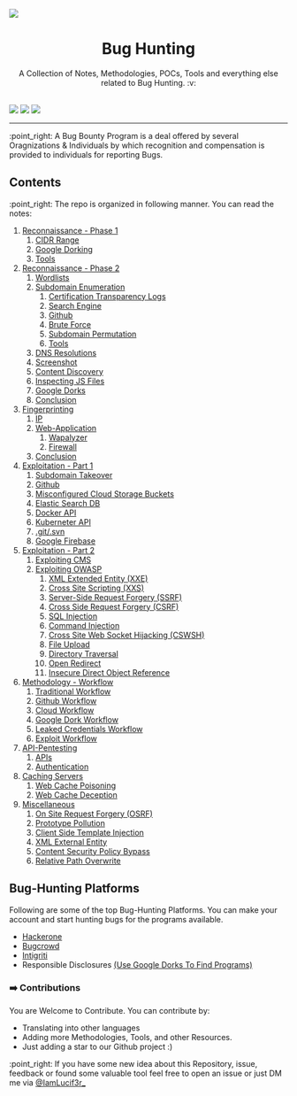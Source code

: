 ![](Notes/assets/banner.gif)
<div align = "center"> <h1> Bug Hunting   </h1>	
A Collection of Notes, Methodologies, POCs, Tools and everything else related to Bug Hunting.  :v:

</div>

<br>

![](https://img.shields.io/twitter/follow/IamLucif3r_?style=social)     ![](https://img.shields.io/github/followers/IamLucif3r?label=Follow%20Me&style=social)  ![](https://img.shields.io/badge/Contribuitions-Welcome-brightgreen)



<hr>

:point\_right: A Bug Bounty Program is a deal offered by several Oragnizations & Individuals by which  recognition and compensation is provided to individuals for reporting Bugs. 

## Contents
:point\_right: The repo is organized in following manner. You can read the notes: 
1. [Reconnaissance - Phase 1](https://github.com/IamLucif3r/Bug-Hunting/blob/main/Notes/Reconnaissance-%20Phase1.md)
	1. [CIDR Range](https://github.com/IamLucif3r/Bug-Hunting/blob/main/Notes/Reconnaissance-%20Phase1.md#1-cidr-range)
	2. [Google Dorking](https://github.com/IamLucif3r/Bug-Hunting/blob/main/Reconnaissance-%20Phase1.md#2-google-dorking)
	3. [Tools](https://github.com/IamLucif3r/Bug-Hunting/blob/main/Reconnaissance-%20Phase1.md#3-tools---amass)
2. [Reconnaissance - Phase 2](https://github.com/IamLucif3r/Bug-Hunting/blob/main/Notes/Reconnaissance%20-%20Phase2.md)
	1. [Wordlists](https://github.com/IamLucif3r/Bug-Hunting/blob/main/Notes/Reconnaissance%20-%20Phase2.md#1-wordlists)
	2. [Subdomain Enumeration](https://github.com/IamLucif3r/Bug-Hunting/blob/main/Notes/Reconnaissance%20-%20Phase2.md#2-subdomain-enumeration)
		1. [Certification Transparency Logs](https://github.com/IamLucif3r/Bug-Hunting/blob/main/Notes/Reconnaissance%20-%20Phase2.md#21-certification-transparency-logs)
		2. [Search Engine](https://github.com/IamLucif3r/Bug-Hunting/blob/main/Notes/Reconnaissance%20-%20Phase2.md#22-search-engine)
		3. [Github](https://github.com/IamLucif3r/Bug-Hunting/blob/main/Notes/Reconnaissance%20-%20Phase2.md#24-github)
		4. [Brute Force](https://github.com/IamLucif3r/Bug-Hunting/blob/main/Notes/Reconnaissance%20-%20Phase2.md#25-brute-force)
		5. [Subdomain Permutation](https://github.com/IamLucif3r/Bug-Hunting/blob/main/Notes/Reconnaissance%20-%20Phase2.md#26-subdomain-permutation)
		6. [Tools](https://github.com/IamLucif3r/Bug-Hunting/blob/main/Notes/Reconnaissance%20-%20Phase2.md#27-tools)
	3. [DNS Resolutions](https://github.com/IamLucif3r/Bug-Hunting/blob/main/Notes/Reconnaissance%20-%20Phase2.md#3-dns-resolutions)
	4. [Screenshot](https://github.com/IamLucif3r/Bug-Hunting/blob/main/Notes/Reconnaissance%20-%20Phase2.md#4-screen-shot)
	5. [Content Discovery](https://github.com/IamLucif3r/Bug-Hunting/blob/main/Notes/Reconnaissance%20-%20Phase2.md#5-content-discovery)
	6. [Inspecting JS Files](https://github.com/IamLucif3r/Bug-Hunting/blob/main/Notes/Reconnaissance%20-%20Phase2.md#6-inspecting-js-files)
	7. [Google Dorks](https://github.com/IamLucif3r/Bug-Hunting/blob/main/Notes/Reconnaissance%20-%20Phase2.md#7-google-dorks)
	8. [Conclusion](https://github.com/IamLucif3r/Bug-Hunting/blob/main/Notes/Reconnaissance%20-%20Phase2.md#conclusion)
3. [Fingerprinting](https://github.com/IamLucif3r/Bug-Hunting/blob/main/Notes/Fingerprinting.md)
	1. [IP](https://github.com/IamLucif3r/Bug-Hunting/blob/main/Notes/Fingerprinting.md#1-ip)
	2. [Web-Application](https://github.com/IamLucif3r/Bug-Hunting/blob/main/Notes/Fingerprinting.md#2-web-applications)
		1. [Wapalyzer](https://github.com/IamLucif3r/Bug-Hunting/blob/main/Notes/Fingerprinting.md#22-wappalyzer) 	 
		2. [Firewall](https://github.com/IamLucif3r/Bug-Hunting/blob/main/Notes/Fingerprinting.md#23-firewall)
	3. [Conclusion](https://github.com/IamLucif3r/Bug-Hunting/blob/main/Notes/Fingerprinting.md#conclusion)
4. [Exploitation - Part 1](https://github.com/IamLucif3r/Bug-Hunting/blob/main/Notes/Exploitation%20Phase%201.md)
	1. [Subdomain Takeover](https://github.com/IamLucif3r/Bug-Hunting/blob/main/Notes/Exploitation%20Phase%201.md#1-subdomain-takeover)
	2. [Github](https://github.com/IamLucif3r/Bug-Hunting/blob/main/Notes/Exploitation%20Phase%201.md#2-github)
	3. [Misconfigured Cloud Storage Buckets](https://github.com/IamLucif3r/Bug-Hunting/blob/main/Notes/Exploitation%20Phase%201.md#3-misconfigured-cloud-storage-buckets)
	4. [Elastic Search DB](https://github.com/IamLucif3r/Bug-Hunting/blob/main/Notes/Exploitation%20Phase%201.md#4-elastic-search-db)
	5. [Docker API](https://github.com/IamLucif3r/Bug-Hunting/blob/main/Notes/Exploitation%20Phase%201.md#5-docker-api)
	6. [Kuberneter API](https://github.com/IamLucif3r/Bug-Hunting/blob/main/Notes/Exploitation%20Phase%201.md#6-kubernetes-api)
	7. [.git/.svn](https://github.com/IamLucif3r/Bug-Hunting/blob/main/Notes/Exploitation%20Phase%201.md#7-git--svn)
	8. [Google Firebase](https://github.com/IamLucif3r/Bug-Hunting/blob/main/Notes/Exploitation%20Phase%201.md#8-google-firebase-updated)
5. [Exploitation - Part 2](https://github.com/IamLucif3r/Bug-Hunting/blob/main/Notes/Exploitation%20Phase%202.md)
	1. [Exploiting CMS](https://github.com/IamLucif3r/Bug-Hunting/blob/main/Notes/Exploitation%20Phase%202.md#1exploiting-cms)
	2. [Exploiting OWASP](https://github.com/IamLucif3r/Bug-Hunting/blob/main/Notes/Exploitation%20Phase%202.md#2-eploitation-owasp)
		1. [XML Extended Entity (XXE)](https://github.com/IamLucif3r/Bug-Hunting/blob/main/Notes/Exploitation%20Phase%202.md#21-xml-external-entity-xxe)
		2. [Cross Site Scripting (XXS)](https://github.com/IamLucif3r/Bug-Hunting/blob/main/Notes/Exploitation%20Phase%202.md#22-cross-site-scripting-xss)
		3. [Server-Side Request Forgery (SSRF)](https://github.com/IamLucif3r/Bug-Hunting/blob/main/Notes/Exploitation%20Phase%202.md#23-ssrf)
		4. [Cross Side Request Forgery (CSRF)](https://github.com/IamLucif3r/Bug-Hunting/blob/main/Notes/Exploitation%20Phase%202.md#24-cross-site-request-forgery-csrf)
		5. [SQL Injection](https://github.com/IamLucif3r/Bug-Hunting/blob/main/Notes/Exploitation%20Phase%202.md#25-sql-injection)
		6. [Command Injection](https://github.com/IamLucif3r/Bug-Hunting/blob/main/Notes/Exploitation%20Phase%202.md#26-command-injection)
		7. [Cross Site Web Socket Hijacking (CSWSH)](https://github.com/IamLucif3r/Bug-Hunting/blob/main/Notes/Exploitation%20Phase%202.md#27-cross-site-web-socket-hijacking-cswsh)
		8. [File Upload](https://github.com/IamLucif3r/Bug-Hunting/blob/main/Notes/Exploitation%20Phase%202.md#28-file-upload-updated)
		9. [Directory Traversal](https://github.com/IamLucif3r/Bug-Hunting/blob/main/Notes/Exploitation%20Phase%202.md#29-directory-traversal-updated)
		10. [Open Redirect](https://github.com/IamLucif3r/Bug-Hunting/blob/main/Notes/Exploitation%20Phase%202.md#210-open-redirect-updated)
		11. [Insecure Direct Object Reference ](https://github.com/IamLucif3r/Bug-Hunting/blob/main/Notes/Exploitation%20Phase%202.md#211-insecure-direct-object-reference-idor-updated)
6. [Methodology - Workflow](https://github.com/IamLucif3r/Bug-Hunting/blob/main/Notes/Methodology%20-%20Workflows.md)
	1. [Traditional Workflow](https://github.com/IamLucif3r/Bug-Hunting/blob/main/Notes/Methodology%20-%20Workflows.md#1-traditional-workflow)
	2. [Github Workflow](https://github.com/IamLucif3r/Bug-Hunting/blob/main/Notes/Methodology%20-%20Workflows.md#2-github-workflow)
	3. [Cloud Workflow](https://github.com/IamLucif3r/Bug-Hunting/blob/main/Notes/Methodology%20-%20Workflows.md#3-cloud-workflow)
	4. [Google Dork Workflow](https://github.com/IamLucif3r/Bug-Hunting/blob/main/Notes/Methodology%20-%20Workflows.md#4-google-dork--workflow)
	5. [Leaked Credentials Workflow](https://github.com/IamLucif3r/Bug-Hunting/blob/main/Notes/Methodology%20-%20Workflows.md#5-leaked-credentials-workflow)
	6. [Exploit Workflow](https://github.com/IamLucif3r/Bug-Hunting/blob/main/Notes/Methodology%20-%20Workflows.md#6-exploit-workflows)
7. [API-Pentesting](https://github.com/IamLucif3r/Bug-Hunting/blob/main/Notes/API-Testing.md)
	1. [APIs](https://github.com/IamLucif3r/Bug-Hunting/blob/main/Notes/API-Testing.md#1-apis)
	2. [Authentication](https://github.com/IamLucif3r/Bug-Hunting/blob/main/Notes/API-Testing.md#2-authentication)
8. [Caching Servers](https://github.com/IamLucif3r/Bug-Hunting/blob/main/Notes/Caching%20Servers.md)
	1. [Web Cache Poisoning](https://github.com/IamLucif3r/Bug-Hunting/blob/main/Notes/Caching%20Servers.md#1-web-cache-poisoning)
	2. [Web Cache Deception](https://github.com/IamLucif3r/Bug-Hunting/blob/main/Notes/Caching%20Servers.md#2-web-cache-deception)
9. [Miscellaneous](https://github.com/IamLucif3r/Bug-Hunting/blob/main/Notes/Misc.md)
	1. [On Site Request Forgery (OSRF)](https://github.com/IamLucif3r/Bug-Hunting/blob/main/Notes/Misc.md#1-on-site-request-forgery-osrf)
	2. [Prototype Pollution](https://github.com/IamLucif3r/Bug-Hunting/blob/main/Notes/Misc.md#2-prototype-pollution)
	3. [Client Side Template Injection](https://github.com/IamLucif3r/Bug-Hunting/blob/main/Notes/Misc.md#3-client-side-template-injection)
	4. [XML External Entity](https://github.com/IamLucif3r/Bug-Hunting/blob/main/Notes/Misc.md#4-xml-external-entity-xxe)
	5. [Content Security Policy Bypass](https://github.com/IamLucif3r/Bug-Hunting/blob/main/Notes/Misc.md#5-content-security-policy-bypass)
	6. [Relative Path Overwrite](https://github.com/IamLucif3r/Bug-Hunting/blob/main/Notes/Misc.md#6-relative-path-overwrite-rpo)

## Bug-Hunting Platforms 
Following are some of the top Bug-Hunting Platforms. You can make your account and start hunting bugs for the programs available.
- [Hackerone](https://www.hackerone.com/)
- [Bugcrowd](https://bugcrowd.com/)
- [Intigriti](https://www.intigriti.com/)
- Responsible Disclosures [(Use Google Dorks To Find Programs)](https://github.com/sushiwushi/bug-bounty-dorks/blob/master/dorks.txt)

### ➡️ Contributions
You are Welcome to Contribute. You can contribute by:
- Translating into other languages
- Adding more Methodologies, Tools, and other Resources.
- Just adding a star to our Github project :) 

 :point\_right: If you have some new idea about this Repository, issue, feedback or found some valuable tool feel free to open an issue or just DM me via [@IamLucif3r_](https://twitter.com/IamLucif3r_)
